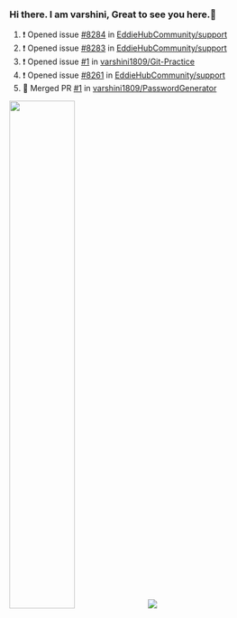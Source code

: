 ### Hi there. I am varshini, Great to see you here.👋

<!--
**varshini1809/varshini1809** is a ✨ _special_ ✨ repository because its `README.md` (this file) appears on your GitHub profile.

Here are some ideas to get you started:

- 🔭 I’m currently working on web dev...
- 🌱 I’m currently learning  javascript...
- 👯 I’m looking to collaborate on oppen source projects...
- 🤔 I’m looking for help with some world wide devlopers...
- 💬 Ask me about technology...
- 📫 How to reach me: @varshini.18shankar19@gmail.com...
- 😄 Pronouns: she/her...
- ⚡ Fun fact: ...
-->

<!--START_SECTION:activity-->
1. ❗ Opened issue [#8284](https://github.com/EddieHubCommunity/support/issues/8284) in [EddieHubCommunity/support](https://github.com/EddieHubCommunity/support)
2. ❗ Opened issue [#8283](https://github.com/EddieHubCommunity/support/issues/8283) in [EddieHubCommunity/support](https://github.com/EddieHubCommunity/support)
3. ❗ Opened issue [#1](https://github.com/varshini1809/Git-Practice/issues/1) in [varshini1809/Git-Practice](https://github.com/varshini1809/Git-Practice)
4. ❗ Opened issue [#8261](https://github.com/EddieHubCommunity/support/issues/8261) in [EddieHubCommunity/support](https://github.com/EddieHubCommunity/support)
5. 🎉 Merged PR [#1](https://github.com/varshini1809/PasswordGenerator/pull/1) in [varshini1809/PasswordGenerator](https://github.com/varshini1809/PasswordGenerator)
<!--END_SECTION:activity-->

<p align="left">
<img width="48%" src="https://github-readme-stats.vercel.app/api?username=varshini1809&show_icons=true&theme=tokyonight"/>

<img src="https://github-readme-streak-stats.herokuapp.com/?user=varshini1809&amp;theme=tokyonight"/>
</p>
